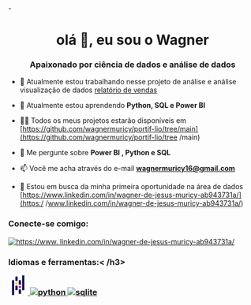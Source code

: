 -<h1 align="center">olá 👋, eu sou o Wagner</h1>
<h3 align="center">Apaixonado por ciência de dados e análise de dados</h3>

- 🔭 Atualmente estou trabalhando nesse projeto de análise e análise visualização de dados [relatório de vendas](https://github.com/wagnermuricy/portif-lio/blob/main/relat%C3%B3rio%20de%20vendas.pdf)

- 🌱 Atualmente estou aprendendo **Python, SQL e Power BI**

- 👨‍💻 Todos os meus projetos estarão disponíveis em [https://github.com/wagnermuricy/portif-lio/tree/main](https://github.com/wagnermuricy/portif-lio/tree /main)

- 💬 Me pergunte sobre **Power BI , Python e SQL**

- 📫 Você me acha através do e-mail **wagnermuricy16@gmail.com**

- 📄 Estou em busca da minha primeira oportunidade na área de dados [https://www.linkedin.com/in/wagner-de-jesus-muricy-ab943731a/](https:/ /www.linkedin.com/in/wagner-de-jesus-muricy-ab943731a/)

<h3 align="left">Conecte-se comigo:</h3>
<p align="left">
<a href="https :https://www.linkedin.com/in/wagner-de-jesus-muricy-ab943731a/" target="blank"><img align="center" src="https://raw.githubusercontent.com/rahuldkjain/github-profile-readme-generator/master/src/images/icons/Social/linked-in-alt.svg" alt="https://www. linkedin.com/in/wagner-de-jesus-muricy-ab943731a/" height="30" width="40" /></a>
</p>

<h3 align="left">Idiomas e ferramentas:< /h3>
<p align="esquerda"> <a href="https://pandas.pydata.org/" target="_blank" rel="noreferrer"> <img src="https://raw.githubusercontent.com/devicons/devicon/2ae2a900d2f041da66e950e4d48052658d850630/icons/pandas/pandas-original.svg" alt="pandas" width="40" height="40"/> </a> <a href="https://www.python.org" target="_blank" rel="noreferrer"> <img src="https://raw.githubusercontent.com/devicons/devicon/master/icons/python /python-original.svg" alt="python" largura="40" altura="40"/> </a> <a href="https://www.sqlite.org/" target="_blank" rel ="noreferrer"> <img src="https://www.vectorlogo.zone/logos/sqlite/sqlite-icon.svg" alt="sqlite" largura="40" altura="40"/> </a> </p>


